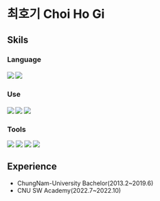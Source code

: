 # 최호기 Choi Ho Gi

## Skils
### Language
#### <img src="https://img.shields.io/badge/Python-3776AB?style=flat?logo=Python&logoColor=white"/> <img src="https://img.shields.io/badge/C++-00599C?style=flat&logo=C++&logoColor=white">

### Use
#### <img src="https://img.shields.io/badge/Docker-2496ED?style=flat&logo=Docker&logoColor=white"/> <img src="https://img.shields.io/badge/Kubernetes-326CE5?style=flat&logo=Kubernetes&logoColor=white"/> <img src="https://img.shields.io/badge/Amazon AWS-232F3E?style=flat&logo=Amazon%AWS&logoColor=white">

### Tools
<img src="https://img.shields.io/badge/Git-F05032?style=flat&logo=Git&logoColor=white"> <img src="https://img.shields.io/badge/GitHub-181717?style=flat&logo=GitHub&logoColor=white"> <img src="https://img.shields.io/badge/Slack-4A154B?style=flat&logo=Slack&logoColor=white">  <img src="https://img.shields.io/badge/Visual Studio-007ACC?style=flat&logo=Visual%20Studio&logoColor=white">

## Experience
* ChungNam-University Bachelor(2013.2~2019.6)
* CNU SW Academy(2022.7~2022.10)

